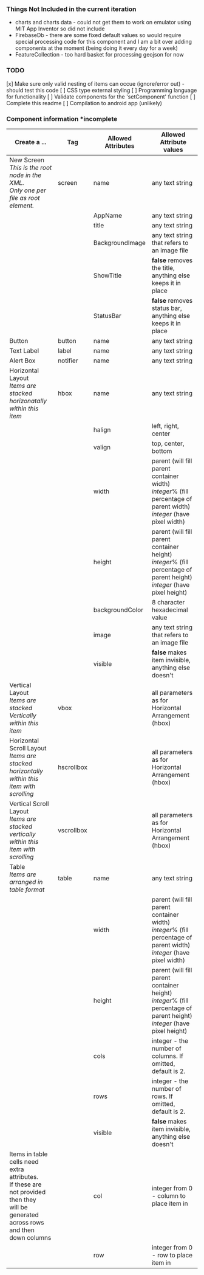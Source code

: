 ### Things Not Included in the current iteration
- charts and charts data - could not get them to work on emulator using MIT App Inventor so did not include
- FirebaseDb - there are some fixed default values so would require special processing code for this component and I am a bit over adding components at the moment (being doing it every day for a week)
- FeatureCollection - too hard basket for processing geojson for now

### TODO

[x] Make sure only valid nesting of items can occue (ignore/error out)  - should test this code
[ ] CSS type external styling
[ ] Programming language for functionality
[ ] Validate components for the 'setComponent' function 
[ ] Complete this readme
[ ] Compilation to android app (unlikely)


### Component information *incomplete

Create a ... |Tag | Allowed Attributes | Allowed Attribute values
-|-|-|-
New Screen<br><i>This is the root node in the XML.<br>Only one per file as root element.</i>| screen | name | any text string
&nbsp;|&nbsp;|AppName|any text string
&nbsp;|&nbsp;|title|any text string
&nbsp;|&nbsp;|BackgroundImage|any text string that refers to an image file
&nbsp;|&nbsp;|ShowTitle|<b>false</b> removes the title, anything else keeps it in place
&nbsp;|&nbsp;|StatusBar|<b>false</b> removes status bar, anything else keeps it in place
Button|button|name|any text string
Text Label|label|name|any text string
Alert Box|notifier|name|any text string
Horizontal Layout <br><i>Items are stacked horizonatally<br>within this item</i>|hbox|name|any text string
&nbsp;|&nbsp;|halign|left, right, center
&nbsp;|&nbsp;|valign|top, center, bottom
&nbsp;|&nbsp;|width|parent (will fill parent container width)<br><i>integer</i>% (fill percentage of parent width)<br><i>integer</i> (have pixel width)
&nbsp;|&nbsp;|height|parent (will fill parent container height)<br><i>integer</i>% (fill percentage of parent height)<br><i>integer</i> (have pixel height)
&nbsp;|&nbsp;|backgroundColor|8 character hexadecimal value
&nbsp;|&nbsp;|image|any text string that refers to an image file
&nbsp;|&nbsp;|visible|<b>false</b> makes item invisible, anything else doesn't
Vertical Layout <br><i>Items are stacked Vertically<br>within this item</i>|vbox|&nbsp;|all parameters as for Horizontal Arrangement (hbox)
Horizontal Scroll Layout <br><i>Items are stacked horizontally<br>within this item with scrolling</i>|hscrollbox|&nbsp;|all parameters as for Horizontal Arrangement (hbox)
Vertical Scroll Layout <br><i>Items are stacked vertically<br>within this item with scrolling</i>|vscrollbox|&nbsp;|all parameters as for Horizontal Arrangement (hbox)
Table <br><i>Items are arranged in table format</i>|table|name|any text string
&nbsp;|&nbsp;|width|parent (will fill parent container width)<br><i>integer</i>% (fill percentage of parent width)<br><i>integer</i> (have pixel width)
&nbsp;|&nbsp;|height|parent (will fill parent container height)<br><i>integer</i>% (fill percentage of parent height)<br><i>integer</i> (have pixel height)
&nbsp;|&nbsp;|cols|integer - the number of columns. If omitted, default is 2.
&nbsp;|&nbsp;|rows|integer - the number of rows. If omitted, default is 2.
&nbsp;|&nbsp;|visible|<b>false</b> makes item invisible, anything else doesn't
Items in table cells need extra attributes.<br>If these are not provided then they<br>will be generated across rows and then down columns|&nbsp;|col|integer from 0 - column to place item in
&nbsp;|&nbsp;|row|integer from 0 - row to place item in